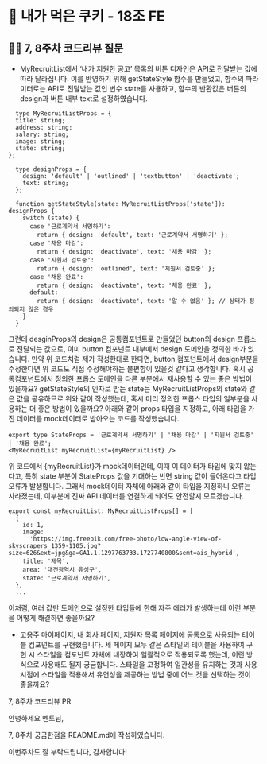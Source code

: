 # 🍪 내가 먹은 쿠키 - 18조 FE

## 🙋‍♂️ 7, 8주차 코드리뷰 질문
- MyRecruitList에서 ‘내가 지원한 공고’ 목록의 버튼 디자인은 API로 전달받는 값에 따라 달라집니다. 이를 반영하기 위해 getStateStyle 함수를 만들었고, 함수의 파라미터로는 API로 전달받는 값인 변수 state를 사용하고, 함수의 반환값은 버튼의 design과 버튼 내부 text로 설정하였습니다.
```tsx
  type MyRecruitListProps = {
  title: string;
  address: string;
  salary: string;
  image: string;
  state: string;
};
  
  type designProps = {
    design: 'default' | 'outlined' | 'textbutton' | 'deactivate';
    text: string;
  };

  function getStateStyle(state: MyRecruitListProps['state']): designProps {
    switch (state) {
      case '근로계약서 서명하기':
        return { design: 'default', text: '근로계약서 서명하기' };
      case '채용 마감':
        return { design: 'deactivate', text: '채용 마감' };
      case '지원서 검토중':
        return { design: 'outlined', text: '지원서 검토중' };
      case '채용 완료':
        return { design: 'deactivate', text: '채용 완료' };
      default:
        return { design: 'deactivate', text: '알 수 없음' }; // 상태가 정의되지 않은 경우
    }
  }
```

그런데 desginProps의 design은 공통컴포넌트로 만들었던 button의 design 프롭스로 전달되는 값으로, 이미 button 컴포넌트 내부에서 design 도메인을 정의한 바가 있습니다. 만약 위 코드처럼 제가 작성한대로 한다면, button 컴포넌트에서 design부분을 수정한다면 위 코드도 직접 수정해야하는 불편함이 있을것 같다고 생각합니다. 혹시 공통컴포넌트에서 정의한 프롭스 도메인을 다른 부분에서 재사용할 수 있는 좋은 방법이 있을까요?
getStateStyle의 인자로 받는 state는 MyRecruitListProps의 state와 같은 값을 공유하므로 위와 같이 작성했는데, 혹시 미리 정의한 프롭스 타입의 일부분을 사용하는 더 좋은 방법이 있을까요?
아래와 같이 props 타입을 지정하고, 아래 타입을 가진 데이터를 mock데이터로 받아오는 코드를 작성했습니다.

```tsx
export type StateProps = '근로계약서 서명하기' | '채용 마감' | '지원서 검토중' | '채용 완료';
<MyRecruitList myRecruitList={myRecruitList} />
```
위 코드에서 {myRecruitList}가 mock데이터인데, 이때 이 데이터가 타입에 맞지 않는다고, 특히 state 부분이 StateProps 값을 기대하는 반면 string 값이 들어온다고 타입오류가 발생합니다. 그래서 mock데이터 자체에 아래와 같이 타입을 지정하니 오류는 사라졌는데, 이부분에 진짜 API 데이터를 연결하게 되어도 안전할지 모르겠습니다.
```tsx
export const myRecruitList: MyRecruitListProps[] = [
  {
    id: 1,
    image:
      'https://img.freepik.com/free-photo/low-angle-view-of-skyscrapers_1359-1105.jpg?size=626&ext=jpg&ga=GA1.1.1297763733.1727740800&semt=ais_hybrid',
    title: '제목',
    area: '대전광역시 유성구',
    state: '근로계약서 서명하기',
  },
  ...
```

이처럼, 여러 값만 도메인으로 설정한 타입들에 한해 자주 에러가 발생하는데 이런 부분을 어떻게 해결하면 좋을까요?

- 고용주 마이페이지, 내 회사 페이지, 지원자 목록 페이지에 공통으로 사용되는 테이블 컴포넌트를 구현했습니다. 세 페이지 모두 같은 스타일의 테이블을 사용하여 구현 시 스타일을 컴포넌트 자체에 내장하여 일괄적으로 적용되도록 했는데, 이런 방식으로 사용해도 될지 궁금합니다. 스타일을 고정하여 일관성을 유지하는 것과 사용 시점에 스타일을 적용해서 유연성을 제공하는 방법 중에 어느 것을 선택하는 것이 좋을까요?

7, 8주차 코드리뷰 PR

안녕하세요 멘토님,

7, 8주차 궁금한점을 README.md에 작성하였습니다.

이번주차도 잘 부탁드립니다, 감사합니다!